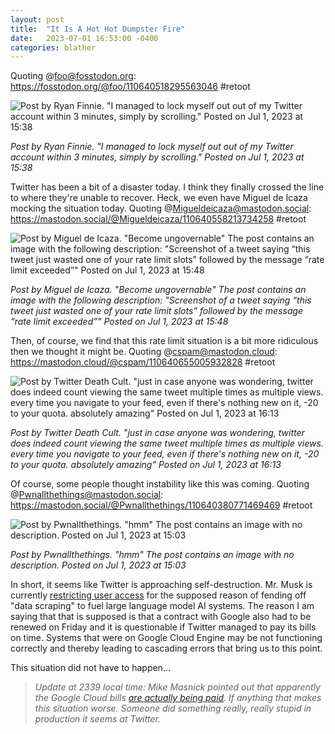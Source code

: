 ```yaml
---
layout: post
title:  "It Is A Hot Hot Dumpster Fire"
date:   2023-07-01 16:53:00 -0400
categories: blather
---
```

Quoting @foo@fosstodon.org: <https://fosstodon.org/@foo/110640518295563046> #retoot

![Post by Ryan Finnie. "I managed to lock myself out out of my Twitter account within 3 minutes, simply by scrolling." Posted on Jul 1, 2023 at 15:38]({{site.url}}/img/blowing-limits.jpg)

*Post by Ryan Finnie. "I managed to lock myself out out of my Twitter account within 3 minutes, simply by scrolling." Posted on Jul 1, 2023 at 15:38*  

Twitter has been a bit of a disaster today.  I think they finally crossed the line to where they're unable to recover.  Heck, we even have Miguel de Icaza mocking the situation today.  Quoting @Migueldeicaza@mastodon.social: <https://mastodon.social/@Migueldeicaza/110640558213734258> #retoot

![Post by Miguel de Icaza. "Become ungovernable" The post contains an image with the following description: "Screenshot of a tweet saying “this tweet just wasted one of your rate limit slots” followed by the message “rate limit exceeded”" Posted on Jul 1, 2023 at 15:48]({{site.url}}/img/miguel-twitter.jpg)  

*Post by Miguel de Icaza. "Become ungovernable" The post contains an image with the following description: "Screenshot of a tweet saying “this tweet just wasted one of your rate limit slots” followed by the message “rate limit exceeded”" Posted on Jul 1, 2023 at 15:48* 

Then, of course, we find that this rate limit situation is a bit more ridiculous then we thought it might be.  Quoting @cspam@mastodon.cloud: <https://mastodon.cloud/@cspam/110640655005932828> #retoot

![Post by Twitter Death Cult. "just in case anyone was wondering, twitter does indeed count viewing the same tweet multiple times as multiple views. every time you navigate to your feed, even if there's nothing new on it, -20 to your quota. absolutely amazing" Posted on Jul 1, 2023 at 16:13]({{site.url}}/img/counting-error.jpg)

*Post by Twitter Death Cult. "just in case anyone was wondering, twitter does indeed count viewing the same tweet multiple times as multiple views. every time you navigate to your feed, even if there's nothing new on it, -20 to your quota. absolutely amazing" Posted on Jul 1, 2023 at 16:13*  

Of course, some people thought instability like this was coming.  Quoting @Pwnallthethings@mastodon.social: <https://mastodon.social/@Pwnallthethings/110640380771469469> #retoot

![Post by Pwnallthethings. "hmm" The post contains an image with no description. Posted on Jul 1, 2023 at 15:03]({{site.url}}/img/instability-now.jpg)

*Post by Pwnallthethings. "hmm" The post contains an image with no description. Posted on Jul 1, 2023 at 15:03*  

In short, it seems like Twitter is approaching self-destruction.  Mr. Musk is currently [restricting user access](https://variety.com/2023/digital/news/twitter-not-loading-elon-musk-announces-limits-posts-users-can-read-1235659936/) for the supposed reason of fending off "data scraping" to fuel large language model AI systems.  The reason I am saying that that is supposed is that a contract with Google also had to be renewed on Friday and it is questionable if Twitter managed to pay its bills on time.  Systems that were on Google Cloud Engine may be not functioning correctly and thereby leading to cascading errors that bring us to this point.  

This situation did not have to happen...  

>*Update at 2339 local time: Mike Masnick pointed out that apparently the Google Cloud bills [are actually being paid](https://ubuntu.social/@mmasnick@mastodon.social/110641215957360817).  If anything that makes this situation worse.  Someone did something really, really stupid in production it seems at Twitter.*